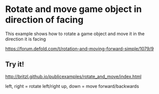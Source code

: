 # Rotate and move game object in direction of facing
This example shows how to rotate a game object and move it in the direction it is facing

https://forum.defold.com/t/rotation-and-moving-forward-simple/1079/9

## Try it!
http://britzl.github.io/publicexamples/rotate_and_move/index.html

left, right = rotate left/right
up, down = move forward/backwards
